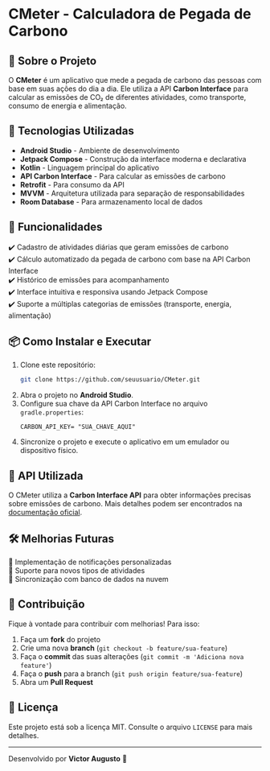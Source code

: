 # CMeter - Calculadora de Pegada de Carbono

## 📌 Sobre o Projeto
O **CMeter** é um aplicativo que mede a pegada de carbono das pessoas com base em suas ações do dia a dia. Ele utiliza a API **Carbon Interface** para calcular as emissões de CO₂ de diferentes atividades, como transporte, consumo de energia e alimentação.

## 🚀 Tecnologias Utilizadas
- **Android Studio** - Ambiente de desenvolvimento
- **Jetpack Compose** - Construção da interface moderna e declarativa
- **Kotlin** - Linguagem principal do aplicativo
- **API Carbon Interface** - Para calcular as emissões de carbono
- **Retrofit** - Para consumo da API
- **MVVM** - Arquitetura utilizada para separação de responsabilidades
- **Room Database** - Para armazenamento local de dados

## 🎯 Funcionalidades
✔️ Cadastro de atividades diárias que geram emissões de carbono  
✔️ Cálculo automatizado da pegada de carbono com base na API Carbon Interface  
✔️ Histórico de emissões para acompanhamento  
✔️ Interface intuitiva e responsiva usando Jetpack Compose  
✔️ Suporte a múltiplas categorias de emissões (transporte, energia, alimentação)  

## 📦 Como Instalar e Executar
1. Clone este repositório:
   ```sh
   git clone https://github.com/seuusuario/CMeter.git
   ```
2. Abra o projeto no **Android Studio**.
3. Configure sua chave da API Carbon Interface no arquivo `gradle.properties`:
   ```properties
   CARBON_API_KEY= "SUA_CHAVE_AQUI"
   ```
4. Sincronize o projeto e execute o aplicativo em um emulador ou dispositivo físico.

## 🔗 API Utilizada
O CMeter utiliza a **Carbon Interface API** para obter informações precisas sobre emissões de carbono. Mais detalhes podem ser encontrados na [documentação oficial](https://www.carboninterface.com/docs).

## 🛠 Melhorias Futuras
🔹 Implementação de notificações personalizadas  
🔹 Suporte para novos tipos de atividades  
🔹 Sincronização com banco de dados na nuvem  

## 🤝 Contribuição
Fique à vontade para contribuir com melhorias! Para isso:
1. Faça um **fork** do projeto
2. Crie uma nova **branch** (`git checkout -b feature/sua-feature`)
3. Faça o **commit** das suas alterações (`git commit -m 'Adiciona nova feature'`)
4. Faça o **push** para a branch (`git push origin feature/sua-feature`)
5. Abra um **Pull Request**

## 📄 Licença
Este projeto está sob a licença MIT. Consulte o arquivo `LICENSE` para mais detalhes.

---
Desenvolvido por **Victor Augusto** 🚀
